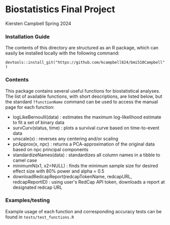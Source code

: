 # Biostatistics Final Project
Kiersten Campbell
Spring 2024

### Installation Guide
The contents of this directory are structured as an R package, which can easily be installed locally with the following command:

`devtools::install_git("https://github.com/kcampbell824/bmi510Campbell")`

### Contents
This package contains several useful functions for biostatistical analyses. The list of available functions, with short descriptions, are listed below, but the standard `?functionName` command can be used to access the manual page for each function:

- logLikeBernoulli(data) : estimates the maximum log-likelihood estimate to fit a set of binary data
- survCurv(status, time) : plots a survival curve based on time-to-event data
- unscale(x) : reverses any centering and/or scaling
- pcApprox(x, npc) : returns a PCA-approximation of the original data based on npc principal components
- standardizeNames(data) : standardizes all column names in a tibble to camel case
- minimumN(x1, x2=NULL) : finds the minimum sample size for desired effect size with 80% power and alpha = 0.5
- downloadRedcapReport(redcapTokenName, redcapURL, redcapReportID) : using user's RedCap API token, downloads a report at designated redcap URL

### Examples/testing
Example usage of each function and corresponding accuracy tests can be found in `tests/test_functions.R` 
